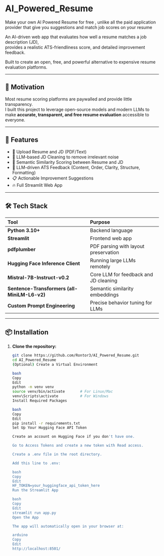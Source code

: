 # AI_Powered_Resume
Make your own AI Powered Resume for free , unlike all the paid application provider that give you suggestions and match job scores  on your resume


An AI-driven web app that evaluates how well a resume matches a job description (JD),  
provides a realistic ATS-friendliness score, and detailed improvement feedback.

Built to create an open, free, and powerful alternative to expensive resume evaluation platforms.

---

## 📢 Motivation

Most resume scoring platforms are paywalled and provide little transparency.  
I built this project to leverage open-source models and modern LLMs to make **accurate, transparent, and free resume evaluation** accessible to everyone.

---

## 🚀 Features

- 📂 Upload Resume and JD (PDF/Text)
- 🧹 LLM-based JD Cleaning to remove irrelevant noise
- 🔎 Semantic Similarity Scoring between Resume and JD
- 🧠 LLM-driven ATS Feedback (Content, Order, Clarity, Structure, Formatting)
- 📋 Actionable Improvement Suggestions
- 🔥 Full Streamlit Web App

---

## 🛠️ Tech Stack

| Tool | Purpose |
|:---|:---|
| **Python 3.10+** | Backend language |
| **Streamlit** | Frontend web app |
| **pdfplumber** | PDF parsing with layout preservation |
| **Hugging Face Inference Client** | Running large LLMs remotely |
| **Mistral-7B-Instruct-v0.2** | Core LLM for feedback and JD cleaning |
| **Sentence-Transformers (all-MiniLM-L6-v2)** | Semantic similarity embeddings |
| **Custom Prompt Engineering** | Precise behavior tuning for LLMs |

---

## 📦 Installation

1. **Clone the repository:**
      
      ```bash
      git clone https://github.com/Rontor3/AI_Powered_Resume.git
      cd AI_Powered_Resume
      (Optional) Create a Virtual Environment
      
      bash
      Copy
      Edit
      python -m venv venv
      source venv/bin/activate       # For Linux/Mac
      venv\Scripts\activate          # For Windows
      Install Required Packages
      
      bash
      Copy
      Edit
      pip install -r requirements.txt
      Set Up Your Hugging Face API Token
      
      Create an account on Hugging Face if you don't have one.
      
      Go to Access Tokens and create a new token with Read access.
      
      Create a .env file in the root directory.
      
      Add this line to .env:
      
      bash
      Copy
      Edit
      HF_TOKEN=your_huggingface_api_token_here
      Run the Streamlit App
      
      bash
      Copy
      Edit
      streamlit run app.py
      Open the App
      
      The app will automatically open in your browser at:
      
      arduino
      Copy
      Edit
      http://localhost:8501/
